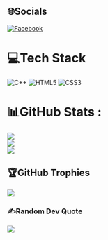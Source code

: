 
## 🌐Socials
[![Facebook](https://img.shields.io/badge/Facebook-%231877F2.svg?logo=Facebook&logoColor=white)](https://www.facebook.com/nhattruong.le.3745496) 

# 💻Tech Stack
![C++](https://img.shields.io/badge/c++-%2300599C.svg?style=flat&logo=c%2B%2B&logoColor=white) ![HTML5](https://img.shields.io/badge/html5-%23E34F26.svg?style=flat&logo=html5&logoColor=white) ![CSS3](https://img.shields.io/badge/css3-%231572B6.svg?style=flat&logo=css3&logoColor=white)
# 📊GitHub Stats :
![](https://github-readme-stats.vercel.app/api?username=nhattruongNeoVim&theme=radical&hide_border=false&include_all_commits=false&count_private=false)<br/>
![](https://github-readme-streak-stats.herokuapp.com/?user=nhattruongNeoVim&theme=radical&hide_border=false)<br/>
![](https://github-readme-stats.vercel.app/api/top-langs/?username=nhattruongNeoVim&theme=radical&hide_border=false&include_all_commits=false&count_private=false&layout=compact)

## 🏆GitHub Trophies
![](https://github-trophies.vercel.app/?username=nhattruongNeoVim&theme=radical&no-frame=false&no-bg=false&margin-w=4)

### ✍️Random Dev Quote
![](https://quotes-github-readme.vercel.app/api?type=horizontal&theme=radical)
